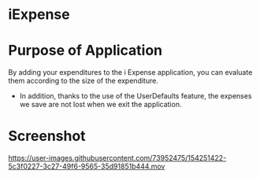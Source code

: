 # iExpense

# Purpose of Application

By adding your expenditures to the i Expense application, you can evaluate them according to the size of the expenditure.

- In addition, thanks to the use of the UserDefaults feature, the expenses we save are not lost when we exit the application.

# Screenshot 

https://user-images.githubusercontent.com/73952475/154251422-5c3f0227-3c27-49f6-9565-35d91851b444.mov
